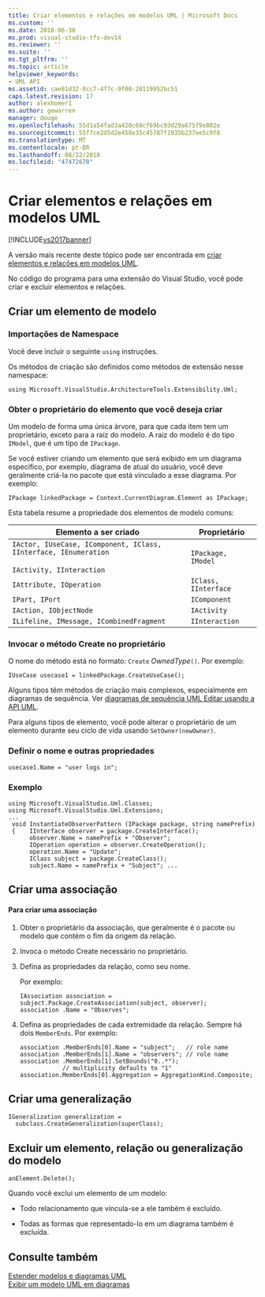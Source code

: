 ```yaml
---
title: Criar elementos e relações em modelos UML | Microsoft Docs
ms.custom: ''
ms.date: 2018-06-30
ms.prod: visual-studio-tfs-dev14
ms.reviewer: ''
ms.suite: ''
ms.tgt_pltfrm: ''
ms.topic: article
helpviewer_keywords:
- UML API
ms.assetid: cae81d32-8cc7-4f7c-9f00-20119952bc51
caps.latest.revision: 17
author: alexhomer1
ms.author: gewarren
manager: douge
ms.openlocfilehash: 55d1a54fad3a420c60cf69bc93d29a675f9e802e
ms.sourcegitcommit: 55f7ce2d5d2e458e35c45787f1935b237ee5c9f8
ms.translationtype: MT
ms.contentlocale: pt-BR
ms.lasthandoff: 08/22/2018
ms.locfileid: "47472670"
---
```

# <a name="create-elements-and-relationships-in-uml-models"></a>Criar elementos e relações em modelos UML
[!INCLUDE[vs2017banner](../includes/vs2017banner.md)]

A versão mais recente deste tópico pode ser encontrada em [criar elementos e relações em modelos UML](https://docs.microsoft.com/visualstudio/modeling/create-elements-and-relationships-in-uml-models).  
  
No código do programa para uma extensão do Visual Studio, você pode criar e excluir elementos e relações.  
  
## <a name="create-a-model-element"></a>Criar um elemento de modelo  
  
### <a name="namespace-imports"></a>Importações de Namespace  
 Você deve incluir o seguinte `using` instruções.  
  
 Os métodos de criação são definidos como métodos de extensão nesse namespace:  
  
 `using Microsoft.VisualStudio.ArchitectureTools.Extensibility.Uml;`  
  
### <a name="obtain-the-owner-of-the-element-you-want-to-create"></a>Obter o proprietário do elemento que você deseja criar  
 Um modelo de forma uma única árvore, para que cada item tem um proprietário, exceto para a raiz do modelo. A raiz do modelo é do tipo `IModel`, que é um tipo de `IPackage`.  
  
 Se você estiver criando um elemento que será exibido em um diagrama específico, por exemplo, diagrama de atual do usuário, você deve geralmente criá-la no pacote que está vinculado a esse diagrama. Por exemplo:  
  
```  
IPackage linkedPackage = Context.CurrentDiagram.Element as IPackage;  
```  
  
 Esta tabela resume a propriedade dos elementos de modelo comuns:  
  
|Elemento a ser criado|Proprietário|  
|---------------------------|-----------|  
|`IActor, IUseCase, IComponent, IClass, IInterface, IEnumeration`<br /><br /> `IActivity, IInteraction`|`IPackage, IModel`|  
|`IAttribute, IOperation`|`IClass, IInterface`|  
|`IPart, IPort`|`IComponent`|  
|`IAction, IObjectNode`|`IActivity`|  
|`ILifeline, IMessage, ICombinedFragment`|`IInteraction`|  
  
### <a name="invoke-the-create-method-on-the-owner"></a>Invocar o método Create no proprietário  
 O nome do método está no formato: `Create` *OwnedType*`()`. Por exemplo:  
  
```  
IUseCase usecase1 = linkedPackage.CreateUseCase();  
```  
  
 Alguns tipos têm métodos de criação mais complexos, especialmente em diagramas de sequência. Ver [diagramas de sequência UML Editar usando a API UML](../modeling/edit-uml-sequence-diagrams-by-using-the-uml-api.md).  
  
 Para alguns tipos de elemento, você pode alterar o proprietário de um elemento durante seu ciclo de vida usando `SetOwner(newOwner)`.  
  
### <a name="set-the-name-and-other-properties"></a>Definir o nome e outras propriedades  
  
```  
usecase1.Name = "user logs in";  
```  
  
### <a name="example"></a>Exemplo  
  
```  
using Microsoft.VisualStudio.Uml.Classes;  
using Microsoft.VisualStudio.Uml.Extensions;  
...  
 void InstantiateObserverPattern (IPackage package, string namePrefix)  
 {    IInterface observer = package.CreateInterface();  
      observer.Name = namePrefix + "Observer";  
      IOperation operation = observer.CreateOperation();  
      operation.Name = "Update";  
      IClass subject = package.CreateClass();  
      subject.Name = namePrefix + "Subject"; ...  
```  
  
## <a name="create-an-association"></a>Criar uma associação  
  
#### <a name="to-create-an-association"></a>Para criar uma associação  
  
1.  Obter o proprietário da associação, que geralmente é o pacote ou modelo que contém o fim da origem da relação.  
  
2.  Invoca o método Create necessário no proprietário.  
  
3.  Defina as propriedades da relação, como seu nome.  
  
     Por exemplo:  
  
    ```  
    IAssociation association = subject.Package.CreateAssociation(subject, observer);  
    association .Name = "Observes";  
    ```  
  
4.  Defina as propriedades de cada extremidade da relação. Sempre há dois `MemberEnds`. Por exemplo:  
  
    ```  
    association .MemberEnds[0].Name = "subject";   // role name  
    association .MemberEnds[1].Name = "observers"; // role name  
    association .MemberEnds[1].SetBounds("0..*");           
                // multiplicity defaults to "1"  
    association.MemberEnds[0].Aggregation = AggregationKind.Composite;  
    ```  
  
## <a name="create-a-generalization"></a>Criar uma generalização  
  
```  
IGeneralization generalization =   
  subclass.CreateGeneralization(superClass);  
```  
  
## <a name="delete-an-element-relationship-or-generalization-from-the-model"></a>Excluir um elemento, relação ou generalização do modelo  
  
```  
anElement.Delete();  
```  
  
 Quando você exclui um elemento de um modelo:  
  
-   Todo relacionamento que vincula-se a ele também é excluído.  
  
-   Todas as formas que representado-lo em um diagrama também é excluída.  
  
## <a name="see-also"></a>Consulte também  
 [Estender modelos e diagramas UML](../modeling/extend-uml-models-and-diagrams.md)   
 [Exibir um modelo UML em diagramas](../modeling/display-a-uml-model-on-diagrams.md)



